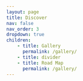 ```yaml
---
layout: page
title: Discover
nav: false
nav_order: 3
dropdown: true
children:
    - title: Gallery
      permalink: /gallery/
    - title: divider
    - title: Road Map
      permalink: /gallery/
---
```


